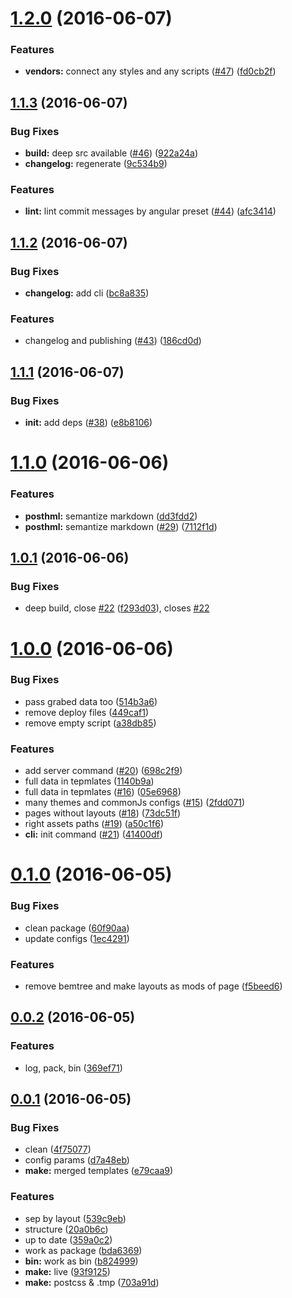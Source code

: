 <a name="1.2.0"></a>
# [1.2.0](https://github.com/awinogradov/bemark/compare/v1.1.3...v1.2.0) (2016-06-07)


### Features

* **vendors:** connect any styles and any scripts ([#47](https://github.com/awinogradov/bemark/issues/47)) ([fd0cb2f](https://github.com/awinogradov/bemark/commit/fd0cb2f))



<a name="1.1.3"></a>
## [1.1.3](https://github.com/awinogradov/bemark/compare/v1.1.2...v1.1.3) (2016-06-07)


### Bug Fixes

* **build:** deep src available ([#46](https://github.com/awinogradov/bemark/issues/46)) ([922a24a](https://github.com/awinogradov/bemark/commit/922a24a))
* **changelog:** regenerate ([9c534b9](https://github.com/awinogradov/bemark/commit/9c534b9))


### Features

* **lint:** lint commit messages by angular preset ([#44](https://github.com/awinogradov/bemark/issues/44)) ([afc3414](https://github.com/awinogradov/bemark/commit/afc3414))



<a name="1.1.2"></a>
## [1.1.2](https://github.com/awinogradov/bemark/compare/1.1.1...v1.1.2) (2016-06-07)


### Bug Fixes

* **changelog:** add cli ([bc8a835](https://github.com/awinogradov/bemark/commit/bc8a835))


### Features

* changelog and publishing ([#43](https://github.com/awinogradov/bemark/issues/43)) ([186cd0d](https://github.com/awinogradov/bemark/commit/186cd0d))



<a name="1.1.1"></a>
## [1.1.1](https://github.com/awinogradov/bemark/compare/1.1.0...1.1.1) (2016-06-07)


### Bug Fixes

* **init:** add deps ([#38](https://github.com/awinogradov/bemark/issues/38)) ([e8b8106](https://github.com/awinogradov/bemark/commit/e8b8106))



<a name="1.1.0"></a>
# [1.1.0](https://github.com/awinogradov/bemark/compare/1.0.1...1.1.0) (2016-06-06)


### Features

* **posthml:** semantize markdown ([dd3fdd2](https://github.com/awinogradov/bemark/commit/dd3fdd2))
* **posthml:** semantize markdown ([#29](https://github.com/awinogradov/bemark/issues/29)) ([7112f1d](https://github.com/awinogradov/bemark/commit/7112f1d))



<a name="1.0.1"></a>
## [1.0.1](https://github.com/awinogradov/bemark/compare/1.0.0...1.0.1) (2016-06-06)


### Bug Fixes

* deep build, close [#22](https://github.com/awinogradov/bemark/issues/22) ([f293d03](https://github.com/awinogradov/bemark/commit/f293d03)), closes [#22](https://github.com/awinogradov/bemark/issues/22)



<a name="1.0.0"></a>
# [1.0.0](https://github.com/awinogradov/bemark/compare/0.1.0...1.0.0) (2016-06-06)


### Bug Fixes

* pass grabed data too ([514b3a6](https://github.com/awinogradov/bemark/commit/514b3a6))
* remove deploy files ([449caf1](https://github.com/awinogradov/bemark/commit/449caf1))
* remove empty script ([a38db85](https://github.com/awinogradov/bemark/commit/a38db85))


### Features

* add server command ([#20](https://github.com/awinogradov/bemark/issues/20)) ([698c2f9](https://github.com/awinogradov/bemark/commit/698c2f9))
* full data in tepmlates ([1140b9a](https://github.com/awinogradov/bemark/commit/1140b9a))
* full data in tepmlates ([#16](https://github.com/awinogradov/bemark/issues/16)) ([05e6968](https://github.com/awinogradov/bemark/commit/05e6968))
* many themes and commonJs configs ([#15](https://github.com/awinogradov/bemark/issues/15)) ([2fdd071](https://github.com/awinogradov/bemark/commit/2fdd071))
* pages without layouts ([#18](https://github.com/awinogradov/bemark/issues/18)) ([73dc51f](https://github.com/awinogradov/bemark/commit/73dc51f))
* right assets paths ([#19](https://github.com/awinogradov/bemark/issues/19)) ([a50c1f6](https://github.com/awinogradov/bemark/commit/a50c1f6))
* **cli:** init command ([#21](https://github.com/awinogradov/bemark/issues/21)) ([41400df](https://github.com/awinogradov/bemark/commit/41400df))



<a name="0.1.0"></a>
# [0.1.0](https://github.com/awinogradov/bemark/compare/0.0.2...0.1.0) (2016-06-05)


### Bug Fixes

* clean package ([60f90aa](https://github.com/awinogradov/bemark/commit/60f90aa))
* update configs ([1ec4291](https://github.com/awinogradov/bemark/commit/1ec4291))


### Features

* remove bemtree and make layouts as mods of page ([f5beed6](https://github.com/awinogradov/bemark/commit/f5beed6))



<a name="0.0.2"></a>
## [0.0.2](https://github.com/awinogradov/bemark/compare/0.0.1...0.0.2) (2016-06-05)


### Features

* log, pack, bin ([369ef71](https://github.com/awinogradov/bemark/commit/369ef71))



<a name="0.0.1"></a>
## [0.0.1](https://github.com/awinogradov/bemark/compare/359a0c2...0.0.1) (2016-06-05)


### Bug Fixes

* clean ([4f75077](https://github.com/awinogradov/bemark/commit/4f75077))
* config params ([d7a48eb](https://github.com/awinogradov/bemark/commit/d7a48eb))
* **make:** merged templates ([e79caa9](https://github.com/awinogradov/bemark/commit/e79caa9))


### Features

* sep by layout ([539c9eb](https://github.com/awinogradov/bemark/commit/539c9eb))
* structure ([20a0b6c](https://github.com/awinogradov/bemark/commit/20a0b6c))
* up to date ([359a0c2](https://github.com/awinogradov/bemark/commit/359a0c2))
* work as package ([bda6369](https://github.com/awinogradov/bemark/commit/bda6369))
* **bin:** work as bin ([b824999](https://github.com/awinogradov/bemark/commit/b824999))
* **make:** live ([93f9125](https://github.com/awinogradov/bemark/commit/93f9125))
* **make:** postcss & .tmp ([703a91d](https://github.com/awinogradov/bemark/commit/703a91d))



